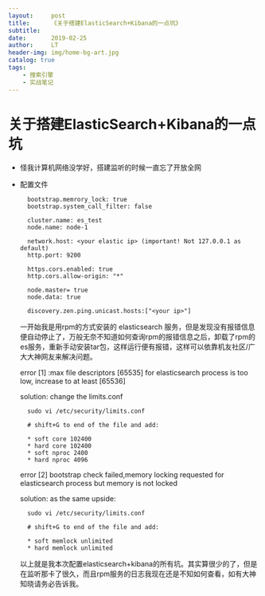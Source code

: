 ```yaml
---
layout:     post
title:      《关于搭建ElasticSearch+Kibana的一点坑》
subtitle:   
date:       2019-02-25
author:     LT
header-img: img/home-bg-art.jpg
catalog: true
tags:
    - 搜索引擎
    - 实战笔记
---
```

# 关于搭建ElasticSearch+Kibana的一点坑
- 怪我计算机网络没学好，搭建监听的时候一直忘了开放全网
		
- 配置文件 
		
		bootstrap.memrory_lock: true
		bootstrap.system_call_filter: false
		
		cluster.name: es_test
		node.name: node-1
		
		network.host: <your elastic ip> (important! Not 127.0.0.1 as default)
		http.port: 9200
		
		https.cors.enabled: true
		http.cors.allow-origin: "*"
		
		node.master= true
		node.data: true
		
		discovery.zen.ping.unicast.hosts:["<your ip>"]
			
	一开始我是用rpm的方式安装的 elasticsearch 服务，但是发现没有报错信息便自动停止了，万般无奈不知道如何查询rpm的报错信息之后，卸载了rpm的es服务，重新手动安装tar包，这样运行便有报错，这样可以依靠机友社区/广大大神网友来解决问题。
	
	error [1] :max file descriptors [65535] for elasticsearch process is too low, increase to at least [65536]
	
	solution: change the limits.conf
		
		sudo vi /etc/security/limits.conf
		
		# shift+G to end of the file and add:
		
		* soft core 102400
		* hard core 102400
		* soft nproc 2400
		* hard nproc 4096
	error [2] bootstrap check failed,memory locking requested for elasticsearch process but memory is not locked
	
	solution: as the same upside:
	
		sudo vi /etc/security/limits.conf
		
		# shift+G to end of the file and add:
		
		* soft memlock unlimited 
		* hard memlock unlimited

	以上就是我本次配置elasticsearch+kibana的所有坑。其实算很少的了，但是在监听那卡了很久，而且rpm服务的日志我现在还是不知如何查看，如有大神知晓请务必告诉我。
	


